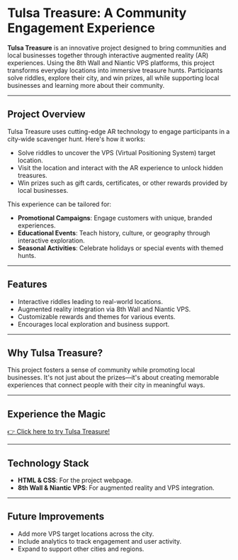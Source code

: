 # Tulsa Treasure: A Community Engagement Experience

**Tulsa Treasure** is an innovative project designed to bring communities and local businesses together through interactive augmented reality (AR) experiences. Using the 8th Wall and Niantic VPS platforms, this project transforms everyday locations into immersive treasure hunts. Participants solve riddles, explore their city, and win prizes, all while supporting local businesses and learning more about their community.

---

## Project Overview

Tulsa Treasure uses cutting-edge AR technology to engage participants in a city-wide scavenger hunt. Here's how it works:

- Solve riddles to uncover the VPS (Virtual Positioning System) target location.
- Visit the location and interact with the AR experience to unlock hidden treasures.
- Win prizes such as gift cards, certificates, or other rewards provided by local businesses.

This experience can be tailored for:
- **Promotional Campaigns**: Engage customers with unique, branded experiences.
- **Educational Events**: Teach history, culture, or geography through interactive exploration.
- **Seasonal Activities**: Celebrate holidays or special events with themed hunts.

---

## Features

- Interactive riddles leading to real-world locations.
- Augmented reality integration via 8th Wall and Niantic VPS.
- Customizable rewards and themes for various events.
- Encourages local exploration and business support.

---

## Why Tulsa Treasure?

This project fosters a sense of community while promoting local businesses. It's not just about the prizes—it's about creating memorable experiences that connect people with their city in meaningful ways.

---

## Experience the Magic

[👉 Click here to try Tulsa Treasure!](https://sillysap.8thwall.app/webar/)

---

## Technology Stack

- **HTML & CSS**: For the project webpage.
- **8th Wall & Niantic VPS**: For augmented reality and VPS integration.

---

## Future Improvements

- Add more VPS target locations across the city.
- Include analytics to track engagement and user activity.
- Expand to support other cities and regions.
